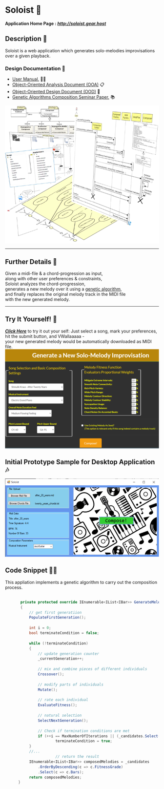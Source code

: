 
# Soloist :guitar:  
**Application Home Page :** __*http://soloist.gear.host*__  

## Description  :musical_score:  
Soloist is a web application which generates solo-melodies improvisations over a given playback.  

### Design Documentation  :memo:
* [User Manual.](Design/Documents/pdf/User-Manual.pdf) :man_teacher:
* [Object-Oriented Analysis Document (OOA)](Design/Documents/pdf/OOA-Object-Oriented-Analysis.pdf)  :clipboard:
* [Object-Oriented Design   Document (OOD)](Design/Documents/pdf/OOD-Object-Oriented-Design.pdf)    :triangular_ruler:
* [Genetic Algorithms Composition Seminar Paper.](Design/Documents/pdf/Genetic-Algorithms-For-Melody-Generation-Seminar-Paper.pdf) :books: 


![DesignDiagramSnippet](Design/ScreenShots/designMix.png)
<hr/>

## Further Details :musical_keyboard: 
Given a midi-file & a chord-progression as input,   
along with other user preferences & constraints,  
Soloist analyzes the chord-progression,    
generates a new melody over it using a [genetic algorithm](https://en.wikipedia.org/wiki/Genetic_algorithm),  
and finally replaces the original melody track in the MIDI file  
with the new generated melody.
<hr/>

## Try It Yourself! :musical_note:
[_**Click Here**_](http://soloist.gear.host/Composition/Compose) to try it out your self: 
Just select a song, mark your preferences,  
hit the submit button, and VWallaaaaa -  
your new generated melody would be automatically downloaded as MIDI file. 
![DesignDiagramSnippet](Design/ScreenShots/compose.png)

## Initial Prototype Sample for Desktop Application :notes: 
![PrototypeSample](Design/ScreenShots/prototype-screenshot.png)

## Code Snippet :man_technologist:
This appliation implements a genetic algorithm to carry out the composition process. 
 ```csharp
 
        private protected override IEnumerable<IList<IBar>> GenerateMelody()
        {
            // get first generatiion 
            PopulateFirstGeneration();

            int i = 0;
            bool terminateCondition = false;

            while (!terminateCondition)
            {
                // update generation counter 
                _currentGeneration++;

                // mix and combine pieces of different individuals 
                Crossover();

                // modify parts of individuals 
                Mutate();

                // rate each individual 
                EvaluateFitness();

                // natural selection 
                SelectNextGeneration();

                // Check if termination conditions are met 
                if (++i == MaxNumberOfIterations || (_candidates.Select(c => c.FitnessGrade).Max() >= CuttingEvaluationGrade))
                        terminateCondition = true;                   
            }
            //...
                        // return the result 
            IEnumerable<IList<IBar>> composedMelodies = _candidates
                .OrderByDescending(c => c.FitnessGrade)
                .Select(c => c.Bars);
            return composedMelodies;
       }
```



